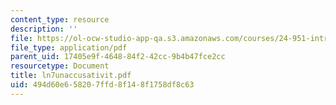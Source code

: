 ```yaml
---
content_type: resource
description: ''
file: https://ol-ocw-studio-app-qa.s3.amazonaws.com/courses/24-951-introduction-to-syntax-fall-2003/494d60e658207ffd8f148f1758df8c63_ln7unaccusativit.pdf
file_type: application/pdf
parent_uid: 17405e9f-4648-84f2-42cc-9b4b47fce2cc
resourcetype: Document
title: ln7unaccusativit.pdf
uid: 494d60e6-5820-7ffd-8f14-8f1758df8c63
---
```


